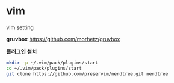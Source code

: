 # vim
vim setting

<b>gruvbox</b> 
https://github.com/morhetz/gruvbox
<br/>

<b>플러그인 설치</b>
```bash
mkdir -p ~/.vim/pack/plugins/start
cd ~/.vim/pack/plugins/start
git clone https://github.com/preservim/nerdtree.git nerdtree
```
